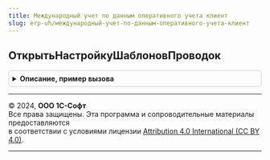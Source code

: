 ```yaml
---
title: Международный учет по данным оперативного учета клиент
slug: erp-uh/международный-учет-по-данным-оперативного-учета-клиент
---
```



## ОткрытьНастройкуШаблоновПроводок
<details style="margin: 1em 0; padding: 0.5em; border: 1px solid #ccc; border-radius: 6px;">

<summary style="font-weight: bold; cursor: pointer;">Описание, пример вызова</summary>

```bsl


// Открывает форму настройки шаблонов проводок по данным оперативного учета.
//
// Параметры:
// 	ПараметрыФормы - См. МеждународныйУчетКлиент.ПараметрыОткрытияФормНастройкиПроводок
// 	ФормаВладелец - ФормаКлиентскогоПриложения - Владелец формы настройки.
// 	ХозяйственнаяОперация - СправочникСсылка.НастройкиХозяйственныхОпераций - Операция, для которой необходимо выполнить настройку.
// 	                                                                          Если Неопределено, тогда форма открывается без отбора по операции.
//
Процедура ОткрытьНастройкуШаблоновПроводок(ПараметрыФормы, ФормаВладелец, ХозяйственнаяОперация = Неопределено) Экспорт
```

Пример вызова
```bsl
МеждународныйУчетПоДаннымОперативногоУчетаКлиент.ОткрытьНастройкуШаблоновПроводок(ПараметрыФормы, ФормаВладелец, ХозяйственнаяОперация);
```
</details>

---

© 2024, **ООО 1С-Софт**  
Все права защищены. Эта программа и сопроводительные материалы предоставляются  
в соответствии с условиями лицензии [Attribution 4.0 International (CC BY 4.0)](https://creativecommons.org/licenses/by/4.0/legalcode).

---
